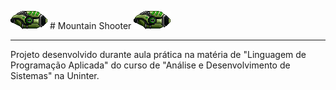 ![alt text](https://github.com/Ygor-Vasconcelos/MountainShooter/blob/master/asset/Player1.png) # Mountain Shooter ![alt text](https://github.com/Ygor-Vasconcelos/MountainShooter/blob/master/asset/Player1.png)
************

Projeto desenvolvido durante aula prática
na matéria de "Linguagem de Programação Aplicada" 
do curso de "Análise e Desenvolvimento de Sistemas"
na Uninter.
